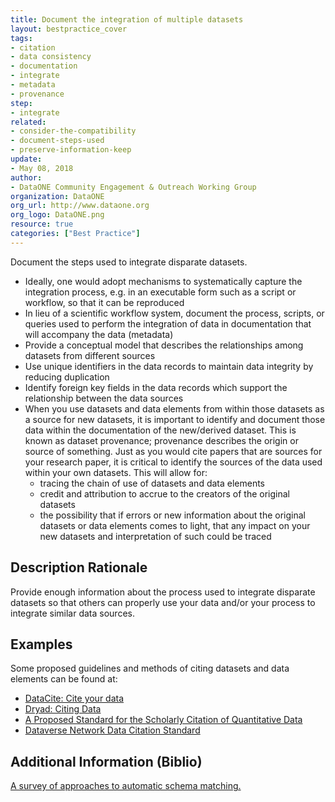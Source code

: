 ```yaml
---
title: Document the integration of multiple datasets
layout: bestpractice_cover
tags:
- citation
- data consistency
- documentation
- integrate
- metadata
- provenance
step:
- integrate
related:
- consider-the-compatibility
- document-steps-used
- preserve-information-keep
update:
- May 08, 2018
author:
- DataONE Community Engagement & Outreach Working Group
organization: DataONE
org_url: http://www.dataone.org
org_logo: DataONE.png
resource: true
categories: ["Best Practice"]
---
```




Document the steps used to integrate disparate datasets.
- Ideally, one would adopt mechanisms to systematically capture the integration process, e.g. in an executable form such as a script or workflow, so that it can be reproduced
- In lieu of a scientific workflow system, document the process, scripts, or queries used to perform the integration of data in documentation that will accompany the data (metadata)
- Provide a conceptual model that describes the relationships among datasets from different sources
- Use unique identifiers in the data records to maintain data integrity by reducing duplication
- Identify foreign key fields in the data records which support the relationship between the data sources
- When you use datasets and data elements from within those datasets as a source for new datasets, it is important to identify and document those data within the documentation of the new/derived dataset. This is known as dataset provenance; provenance describes the origin or source of something. Just as you would cite papers that are sources for your research paper, it is critical to identify the sources of the data used within your own datasets. This will allow for:
  - tracing the chain of use of datasets and data elements
  - credit and attribution to accrue to the creators of the original datasets
  - the possibility that if errors or new information about the original datasets or data elements comes to light, that any impact on your new datasets and interpretation of such could be traced

## Description Rationale

Provide enough information about the process used to integrate disparate datasets so that others can properly use your data and/or your process to integrate similar data sources.

## Examples

Some proposed guidelines and methods of citing datasets and data elements can be found at:

- [DataCite: Cite your data](http://www.datacite.org.s3-website-eu-west-1.amazonaws.com/cite-your-data.html)
- [Dryad: Citing Data](http://wiki.datadryad.org/Citing_Data)
- [A Proposed Standard for the Scholarly Citation of Quantitative Data](http://www.dlib.org/dlib/march07/altman/03altman.html)
- [Dataverse Network Data Citation Standard](https://dataverse.org/)

## Additional Information (Biblio)

[A survey of approaches to automatic schema matching.](https://doi.org/10.1007/s007780100057)
